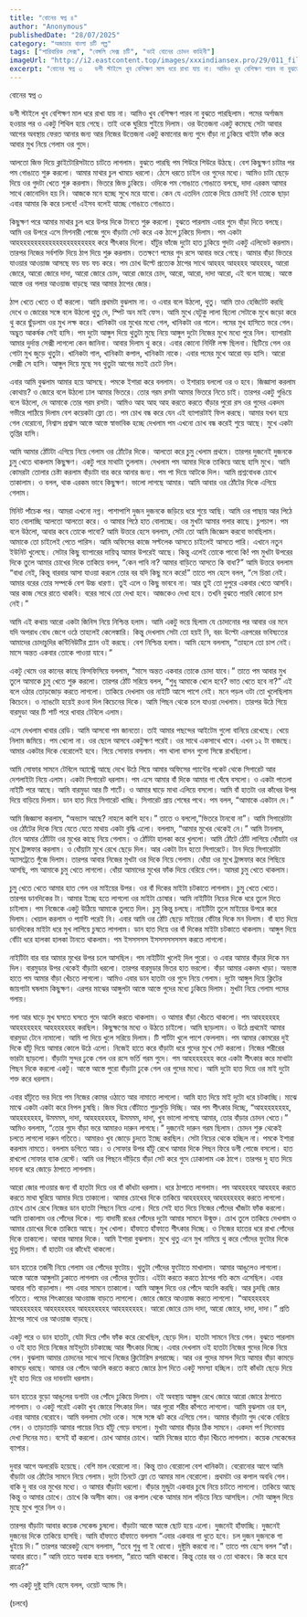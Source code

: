 ```yaml
---
title: "বোনের স্বপ্ন ৪"
author: "Anonymous"
publishedDate: "28/07/2025"
category: "অজাচার বাংলা চটি গল্প"
tags: ["পারিবারিক সেক্স", "বেঙ্গলি সেক্স চটি", "ভাই বোনের চোদন কাহিনী"]
imageUrl: "http://i2.eastcontent.top/images/xxxindiansex.pro/29/011_filling.jpg"
excerpt: "বোনের স্বপ্ন ৩   ডগী স্টাইলে খুব বেশিক্ষণ মাল ধরে রাখা যায় না। আমিও খুব বেশিক্ষণ পারব না বুঝতে পারছিলাম। পমের অর্গাজম হওয়ার পর ও একটু শিথিল হয়ে গেছে। তাই ওকে ঘুরিয়ে শুইয়ে দিলাম। ওর উত্তেজনা একটু..."
---
```


বোনের স্বপ্ন ৩


ডগী স্টাইলে খুব বেশিক্ষণ মাল ধরে রাখা যায় না। আমিও খুব বেশিক্ষণ পারব না বুঝতে পারছিলাম। পমের অর্গাজম হওয়ার পর ও একটু শিথিল হয়ে গেছে। তাই ওকে ঘুরিয়ে শুইয়ে দিলাম। ওর উত্তেজনা একটু কমেছে সেটা আবার আগের অবস্থায় ফেরত আনার জন্য আর নিজের উত্তেজনা একটু কমানোর জন্য গুদে বাঁড়া না ঢুকিয়ে থাইটা ফাঁক করে আবার মুখ নিয়ে গেলাম ওর গুদে।


আলতো জিভ দিয়ে ক্লাইটোরিসটাতে চাটতে লাগলাম। বুঝতে পারছি পম শিউরে শিউরে উঠছে। বেশ কিছুক্ষণ চাটার পর পম গোঙাতে শুরু করলো। আমার মাথার চুল খামচে ধরলো। ঠেসে ধরতে চাইল ওর গুদের মধ্যে। আমিও চাটা ছেড়ে দিয়ে ওর গুদটা খেতে শুরু করলাম। ভিতরে জিভ ঢুকিয়ে। ওদিকে পম গোঙাতে গোঙাতে বলছে, দাদা এরকম আমার সাথে কোনোদিন হয় নি। আজকে মনে হচ্ছে সুখে মরে যাবো। কেন যে এতদিন তোকে দিয়ে চোদাই নি! তোকে ছাড়া এবার আমার কি করে চলবে! এইসব বলেই যাচ্ছে গোঙাতে গোঙাতে।


কিছুক্ষণ পরে আমার মাথার চুল ধরে উপর দিকে টানতে শুরু করলো। বুঝতে পারলাম এবার গুদে বাঁড়া দিতে বলছে। আমি ওর উপরে এসে মিশনারী পোজে গুদে বাঁড়াটা সেট করে এক ঠাপে ঢুকিয়ে দিলাম। পম একটা আহহহহহহহহহহহহহহহহহহহহহহ করে শীৎকার দিলো। হাঁটুর ভাঁজে দুটো হাত ঢুকিয়ে গুদটা একটু এলিভেট করলাম। তারপর নিজের সর্বশক্তি দিয়ে ঠাপ দিয়ে শুরু করলাম। ততক্ষণে পমের গুদ রসে আবার ভরে গেছে। আমার বাঁড়া ভিতরে যাওয়ার আওয়াজ আসছে ফচ ফচ ফচ করে। পম চোখ উল্টে প্রত্যেক ঠাপের সাথে আহহহ আহহহহ আহহহহ, আরো জোরে, আরো জোরে দাদা, আরো জোরে চোদ, আরো জোরে চোদ, আরো, আরো, দাদা আরো, এই বলে যাচ্ছে। আস্তে আস্তে ওর গলার আওয়াজ বাড়ছে আর আমার ঠাপের জোর।


ঠাপ খেতে খেতে ও হাঁ করলো। আমি প্রথমটা বুঝলাম না। ও এবার বলে উঠলো, থুতু। আমি তাও হেজিটেট করছি দেখে ও জোরের সঙ্গে বলে উঠলো থুতু দে, স্পিট অন মাই ফেস। আমি মুখে যেটুকু লালা ছিলো সেটাকে মুখে জড়ো করে থু করে ছুঁড়লাম ওর মুখ লক্ষ করে। খানিকটা ওর মুখের মধ্যে গেল, খানিকটা ওর গালে। পমের মুখ হাসিতে ভরে গেল। অদ্ভুত আকর্ষক সেই হাসি। পম দুটো আঙ্গুল দিয়ে থুতুটা মুছে নিয়ে আঙ্গুল দুটো নিজের মুখে মধ্যে পুরে নিল। ব্যাপারটা আমার দুর্দান্ত সেক্সী লাগলো কেন জানিনা। আবার দিলাম থু করে। এবার কোনো নির্দিষ্ট লক্ষ ছিলনা। ছিটিয়ে গেল ওর গোটা মুখ জুড়ে থুতুটা। খানিকটা গাল, খানিকটা কপাল, খানিকটা নাকে। এবার পমের মুখে আরো বড় হাসি। আরো সেক্সী সে হাসি। আঙ্গুল দিয়ে মুছে সব থুতুটা আগের মতই চেটে নিল।


এবার আমি বুঝলাম আমার হয়ে আসছে। পমকে ইশারা করে বললাম। ও ইশারায় বললো ওর ও হবে। জিজ্ঞাসা করলাম কোথায়? ও জোরে বলে উঠলো ঢাল আমার ভিতরে। তোর গরম রসটা আমার ভিতরে নিতে চাই। তারপর একটু গুঙিয়ে বলে উঠলো, দে আমাকে তোর গরম রসটা। আমিও আহ আহ আহ করতে করতে বাঁড়ার পুরো রস ওর গুদের একদম গভীরে পাঠিয়ে দিলাম বেশ কয়েকটা ফ্লো তে। পম চোখ বন্ধ করে যেন এই ব্যাপারটাই ফিল করছে। আমার যখন হয়ে গেল বেরোনো, নিশ্বাস প্রশ্বাস আস্তে আস্তে স্বাভাবিক হচ্ছে দেখলাম পম এখনো চোখ বন্ধ করেই শুয়ে আছে। মুখে একটা তৃপ্তির হাসি।


আমি আমার ঠোঁটটা এগিয়ে নিয়ে গেলাম ওর ঠোঁটের দিকে। আলতো করে চুমু খেলাম প্রথমে। তারপর দুজনেই দুজনকে চুমু খেতে থাকলাম কিছুক্ষণ। একটু পরে মাথাটা তুললাম। দেখলাম পম আমার দিকে তাকিয়ে আছে হাসি মুখে। আমি কোমরটা তোলার চেষ্টা করলাম বাঁড়াটা বার করে আনার জন্য। পম পা দিয়ে আটকে দিল। আমি প্রশ্নবোধক চোখে তাকালাম। ও বলল, থাক এরকম ভাবে কিছুক্ষণ। ভালো লাগছে আমার। আমি আবার ওর ঠোঁটের দিকে এগিয়ে গেলাম।


মিনিট পাঁচেক পর। আমরা এখনো নগ্ন। পাশাপাশি দুজন দুজনকে জড়িয়ে ধরে শুয়ে আছি। আমি ওর পাছায় আর পিঠে হাত বোলাচ্ছি আলতো আলতো করে। ও আমার পিঠে হাত বোলাচ্ছে। ওর মুখটা আমার গলার কাছে। চুপচাপ। পম বলে উঠলো, আবার কবে তোকে পাবো? আমি উত্তরে হেসে বললাম, সেটা তো আমি জিজ্ঞেস করবো ভাবছিলাম। আমাকে তো চাইলেই পেতে পারিস। আমি অফিসের কাজে সল্টলেক আসতে চাইলেই আসতে পারি। এখানে নতুন ইউনিট খুলেছে। সেটার কিছু ব্যাপারের দায়িত্ব আমার উপরেই আছে। কিন্তু এলেই তোকে পাবো কি! পম মুখটা উপরের দিকে তুলে আমার চোখের দিকে তাকিয়ে বলল, “কেন পাবি না? আমার বাড়িতে আসতে কি বাধা?” আমি উত্তরে বললাম “বাধা নেই, কিন্তু বারবার আসা যাওয়া করলে তোর বর যদি কিছু মনে করে!” তাতে পম হেসে বলল, “সে চিন্তা নেই। আমার বরের তোর সম্পর্কে বেশ উচ্চ ধারণা। তুই এলে ও কিছু ভাববে না। আর তুই তো দুপুরে একবার খেতে আসবি। আর কাজ সেরে রাতে থাকবি। বরের সাথে তো দেখা হবে। আজকেও দেখা হবে। তখনি বুঝতে পারবি কোনো চাপ নেই।”


আমি এই কথায় আরো একটা জিনিস নিয়ে নিশ্চিন্ত হলাম। আমি একটু ভয়ে ছিলাম যে চোদানোর পর আবার ওর মনে যদি অপরাধ বোধ জেগে ওঠে তাহলেই কেলেঙ্কারি। কিন্তু দেখলাম সেটা তো হয়ই নি, বরং উল্টো এরপরের ভবিষ্যতের আমাদের চোদাচুদির কন্টিনিউটির প্ল্যান ওই করছে। বেশ নিশ্চিন্ত হলাম। আমি হেসে বললাম, “তাহলে তো চাপ নেই। মাসে অন্তত একবার তোকে পাওয়া যাবে।”


একটু থেমে ওর কানের কাছে ফিসফিসিয়ে বললাম, “মাসে অন্তত একবার তোকে চোদা যাবে।” তাতে পম আবার মুখ তুলে আমাকে চুমু খেতে শুরু করলো। তারপর ঠোঁট সরিয়ে বলল, “শুধু আমাকে খেলে হবে? ভাত খেতে হবে না?” এই বলে ওঠার তোড়জোড় করতে লাগলো। তাকিয়ে দেখলাম ওর নাইটি আসে পাশে নেই। মনে পড়ল ওটা তো খুলেছিলাম কিচেনে। ও ন্যাঙটো হয়েই রওনা দিল কিচেনের দিকে। আমি পিছন থেকে চলে যাওয়া দেখলাম। তারপর উঠে গিয়ে বারমুডা আর টি শার্ট পরে খাবার টেবিলে এলাম।


এসে দেখলাম খাবার রেডি। আমি আসবো পম জানতো। তাই আমার পছন্দের আইটেম গুলো বানিয়ে রেখেছে। খেয়ে নিলাম জমিয়ে। পম খেলো না। ওর ছেলে আসবে একটুক্ষণ পরেই। ওর সাথে একসাথে খাবে। এখন ১২ টা বাজছে। আমার একটার দিকে বেরোলেই হবে। গিয়ে সোফায় বসলাম। পম থালা বাসন গুলো সিঙ্কে রাখছিলো।


আমি সোফার সামনে টেবিলে অ্যাস্ট্রে আছে দেখে উঠে গিয়ে আমার অফিসের প্যান্টের পকেট থেকে সিগারেট আর দেশলাইটা নিয়ে এলাম। একটা সিগারেট ধরলাম। পম এসে আমার বাঁ দিকে আমার গা ঘেঁষে বসলো। ও একটা পাতলা নাইটি পরে আছে। আমি বারমুডা আর টি শার্টে। ও আমার ঘাড়ে মাথা এলিয়ে বসলো। আমি বাঁ হাতটা ওর কাঁধের উপর দিয়ে বাড়িয়ে দিলাম। ডান হাত দিয়ে সিগারেট খাচ্ছি। সিগারেট প্রায় শেষের পথে। পম বলল, “আমাকে একটান দে।”


আমি জিজ্ঞাসা করলাম, “অভ্যাস আছে? নাহলে কাশি হবে।” তাতে ও বললো,”ভিতরে টানবো না”। আমি সিগারেটটা ওর ঠোঁটের দিকে নিয়ে যেতে যেতে মাথায় একটা বুদ্ধি এলো। বললাম, “আমার মুখের থেকেই নে।” আমি টানলাম, টেনে আমার ঠোঁটটা ওর মুখের কাছে নিয়ে গেলাম। ও ঠোঁটটা হালকা করে খুললো। আমি ঠোঁটে ঠোঁট লাগিয়ে ধোঁয়াটা ওর মুখে ট্রান্সফার করলাম। ও ধোঁয়াটা মুখে রেখে ছেড়ে দিল। আর একটা টান হতো সিগারেটে। টান দিয়ে সিগারেটটা অ্যাসট্রেতে গুঁজে দিলাম। তারপর আবার নিজের মুখটা ওর দিকে নিয়ে গেলাম। ধোঁয়া ওর মুখে ট্রান্সফার করে পিছিয়ে আসছি, পম আমাকে চুমু খেতে লাগলো। ধোঁয়া আমাদের মুখের ফাঁক দিয়ে বেরিয়ে গেল। আমরা চুমু খেতে থাকলাম।


চুমু খেতে খেতে আমার হাত গেল ওর মাইয়ের উপর। ওর বাঁ দিকের মাইটা চটকাতে লাগলাম। চুমু খেতে খেতে। তারপর ডানদিকের টা। আমার ইচ্ছে হতে লাগলো ওর মাইটা চোষার। আমি নাইটিটা নিচের দিকে ধরে তুলে দিতে চাইলাম। পম নিজেকে একটু উঠিয়ে আমাকে তুলতে দিল। চুমু কিন্তু চলছে। নাইটিটা তুলে মাইয়ের উপরে করে দিলাম। খেয়াল করলাম ও প্যান্টি পরেই নি। এবার আমি ওর ঠোঁট ছেড়ে মাইয়ের বোঁটার দিকে মন দিলাম। বাঁ হাত দিয়ে ডানদিকের মাইটা ধরে মুখ লাগিয়ে চুষতে লাগলাম। ডান হাত দিয়ে ওর বাঁ দিকের মাইটা চটকাতে থাকলাম। আঙ্গুল দিয়ে বোঁটা ধরে হালকা হালকা টানতে থাকলাম। পম ইসসসসস ইসসসসসসসস করতে লাগলো।


নাইটিটা বার বার আমার মুখের উপর চলে আসছিল। পম নাইটিটা খুলেই দিল পুরো। ও এবার আমার বাঁড়ার দিকে মন দিল। বারমুডার উপর থেকেই বাঁড়াটা ধরলো। তারপর বারমুডার ভিতর হাত ভরলো। বাঁড়া আমার একদম খাড়া। অভ্যস্ত হাতে পম আমার বাঁড়া খেঁচতে লাগলো। আমিও এবার ডান হাতটা ওর গুদে নিয়ে গেলাম। দুটো আঙ্গুল দিয়ে ক্লিটের জায়গাটা ঘষলাম কিছুক্ষণ। এরপর মাঝের আঙ্গুলটা আস্তে আস্তে গুদের মধ্যে ঢুকিয়ে দিলাম। মুখটা নিয়ে গেলাম পমের গলায়।


গলা আর ঘাড়ে মুখ ঘসতে ঘসতে গুদে আংলি করতে থাকলাম। ও আমার বাঁড়া খেঁচতে থাকলো। পম আহহহহহহ আহহহহহহহ আহহহহহহহ করছিল। কিছুক্ষণের মধ্যে ও উঠতে চাইলো। আমি ছাড়লাম। ও উঠে প্রথমেই আমার বারমুডা টেনে নামালো। আমি পা দিয়ে খুলে সরিয়ে দিলাম। টি শার্টটা খুলে পাশে ফেললাম। পম আমার কোমরের দুই দিকে হাঁটু দিয়ে আমার কোলে উঠে এলো। নিজেই হাতে করে বাঁড়াটা ধরে গুদের মুখে সেট করলো। নিজের শরীরের ভারটা ছাড়লো। বাঁড়াটা সুন্দর ঢুকে গেল ওর রসে ভর্তি গরম গুদে। পম আহহহহহহহ করে একটা শীৎকার করে মাথাটা পিছন দিকে করলো একটু। আস্তে আস্তে পুরো বাঁড়াটা ঢুকে গেল ওর গুদের মধ্যে। আমি দুটো হাত দিয়ে ওর মাই দুটো শক্ত করে ধরলাম।


এবার হাঁটুতে ভর দিয়ে পম নিজের কোমর ওঠাতে আর নামাতে লাগলো। আমি হাত দিয়ে মাই দুটো ধরে চটকাচ্ছি। মাঝে মাঝে একটা একটা করে নিপল চুষছি। জিভ দিয়ে বোঁটাতে শুড়শুড়ি দিচ্ছি। আর পম শীৎকার দিচ্ছে, “আহহহহহহহহ, আহহহহহহহ, উমমমম, দাদা, আহহহহহহহ, উমমমম, দাদা, খুব ভালো লাগছে আমার, তোর বাঁড়ার চোদন খেতে।” আমিও বললাম, “তোর গুদে বাঁড়া ভরে আমারও দারুন লাগছে।” দুজনেই দারুন গরম ছিলাম। চোদন শুরু থেকেই চলতে লাগলো দারুন গতিতে। আমারও খুব জোড়ে চুদতে ইচ্ছে করছিল। সেটা নিচের থেকে হচ্ছিল না। পমকে ইশারা করলাম নামতে। বললাম ডগিতে আয়। ও সোফার উপর হাঁটু রেখে আমার দিকে পিছন ফিরে ডগী পোজে বসলো। হাত রাখলো সোফার ব্যাক রেস্টে। আমি ওর পিছনে দাঁড়িয়ে বাঁড়া সেট করে গুদে ঢোকালাম এক ঠাপে। তারপর দু হাত দিয়ে দাবনা ধরে জোড়ে ঠাপাতে লাগলাম।


আরো জোর পাওয়ার জন্য বাঁ হাতটা দিয়ে ওর বাঁ কাঁধটা ধরলাম। ধরে ঠাপাতে লাগলাম। পম আহহহহহ আহহহহ করতে করতে মাথা ঘুরিয়ে আমার দিয়ে তাকালো। আমার চোখের দিকে তাকিয়ে আহহহহহহ্ আহহহহহহহ করতে লাগলো। চোখে চোখ রেখে নিজের ডান হাতটা পিছনে নিয়ে এলো। দিয়ে সেই হাত দিয়ে নিজের পোঁদের খাঁজটা ফাঁক করলো। আমি তাকালাম ওর পোঁদের দিকে। গাঢ় বাদামী রঙের পোঁদের দুটো আমার সামনে উন্মুক্ত। চোখ তুলে তাকিয়ে দেখলাম ও আমার চোখের দিকে তাকিয়ে আছে। মুখ খোলা। হাঁফাতে হাঁফাতে শীৎকার দিচ্ছে। ও নিজের হাতের ধরে রাখা পোঁদের দিকে তাকালো। আবার আমার দিকে। আমি ইশারা বুঝলাম। মুখে থুতু এনে মুখ নামিয়ে থু করে পোঁদের ফুটোর দিকে থুতু দিলাম। বাঁ হাতটা ওর কাঁধেই থাকলো।


ডান হাতের তর্জনী নিয়ে গেলাম ওর পোঁদের ফুটোয়। থুতুটা পোঁদের ফুটোতে মাখালাম। আমার আঙুলেও লাগলো। আস্তে আস্তে আঙ্গুলটা ঢুকাতে লাগলাম ওর পোঁদের ফুটোয়। এইটা করতে করতে ঠাপের গতি কমে এসেছিল। এবার আবার গতি বাড়ালাম। পম এবার সামনে তাকালো। আমি আঙ্গুল দিয়ে ওর পোঁদে আংলি করছি। আর চুদছি জোর গতিতে। পমের শিৎকারের আওয়াজ বাড়তে লাগলো। জোরে জোরে আওয়াজ করতে লাগলো। “আহহহহহহ আহহহহহহহ আহহহহহহহ আহহহহহহহ আহহহহহহহ। আরো জোরে চোদ দাদা, আরো জোরে, দাদা, দাদা।” প্রতি ঠাপের সাথে ওর আওয়াজ বাড়ছে।


একটু পরে ও ডান হাতটা, যেটা দিয়ে পোঁদ ফাঁক করে রেখেছিল, ছেড়ে দিল। হাতটা সামনে নিয়ে গেল। বুঝতে পারলাম ও ওই হাত দিয়ে নিজের মাইদুটো চটকাচ্ছে আর শীৎকার দিচ্ছে। এবার দেখলাম ওই হাতটা নিজের গুদের দিকে নিয়ে গেল। বুঝলাম আমার চোদনের সাথে সাথে নিজের ক্লিটোরিস রগরাচ্ছে। আর ওর গুদের মাসল দিয়ে আমার বাঁড়া কামড়ে কামড়ে ধরছে। আমার ওর পোঁদে আংলি করতে করতে জোরে ঠাপ দিতে একটু সমস্যা হচ্ছিল। তাই কাঁধটা ছেড়ে দিয়ে দুই হাত দিয়ে ওর দাবনাটা ধরলাম।


ডান হাতের বুড়ো আঙুলের ডগাটা ওর পোঁদে ঢুকিয়ে দিলাম। ওই অবস্থায় আঙ্গুল রেখে জোরে আরো জোরে ঠাপাতে লাগলাম। ও একটু পরেই একটা খুব জোরে শিৎকার দিল। আর পুরো শরীর কাঁপতে লাগলো। আমি বুঝলাম ওর হল, এবার আমার বেরোবে। আমি বললাম সেটা ওকে। সঙ্গে সঙ্গে ঝট করে এগিয়ে গেল। আমার বাঁড়াটা গুদ থেকে বেরিয়ে গেল। ও তাড়াতাড়ি আমার পায়ের নিচে হাঁটু গেড়ে বসলো। মুখটা আমার বাঁড়ার ঠিক সামনে। একদম পর্ণ সিনেমায় দেখা সিনের মত। বসেই হাঁ করলো। চোখ আমার চোখে। আমি নিজের হাতে বাঁড়া খিঁচতে লাগলাম। কয়েক সেকেন্ডের ব্যাপার।


দুবার আগে অলরেডি হয়েছে। বেশি মাল বেরোলো না। কিন্তু তাও বেরোলো বেশ খানিকটা। বেরোনোর আগে আমি বাঁড়াটা ওর ঠোঁটের সামনে নিয়ে গেলাম। দুটো তিনটে ফ্লো তে আমার মাল বেরোলো। প্রথমটা ওর কপাল অবধি গেল। বাকি দু বার ওর মুখের মধ্যে। ও আমার বাঁড়াটা ধরলো। বাঁড়ার মুন্ডুটা একবার চুষে নিয়ে চাটতে লাগলো। তাকিয়ে আছে কিন্তু ও আমার চোখে। চোখে কি অসীম কাম। ওর কপাল থেকে আমার মাল গড়িয়ে নিচে আসছিল। সেটা আঙ্গুল দিয়ে মুছে মুখে পুরে নিল ও।


তারপর বাঁড়াটা আবার কয়েক সেকেন্ড চুষলো। বাঁড়াটা আস্তে আস্তে ছোট হয়ে এলো। দুজনেই হাঁফাচ্ছি। দুজনেই দুজনের দিকে তাকিয়ে হাসছি। আমি হাঁফাতে হাঁফাতে বললাম “এবার একবার গা ধুতে হবে। চল দুজন দুজনকে গা ধুইয়ে দি।” তারপর আরেকটু হেসে বললাম, “তবে শুধু গা ই ধোবো। দুষ্টুমি করবো না।” তাতে পম হেসে বলল “হ্যাঁ। আবার রাতে।” আমি তাতে অবাক হয়ে বললাম, “রাতে আমি থাকবো। কিন্তু তোর বর ও তো থাকবে। কি করে হবে রাত্রে?”


পম একটু দুষ্টু হাসি হেসে বলল, ওয়েট অ্যান্ড সি।


(চলবে)
